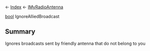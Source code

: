 ← [Index](Api-Index) ← [IMyRadioAntenna](Sandbox.ModAPI.Ingame.IMyRadioAntenna)

[bool](System.Boolean) IgnoreAlliedBroadcast

## Summary

Ignores broadcasts sent by friendly antenna that do not belong to you

